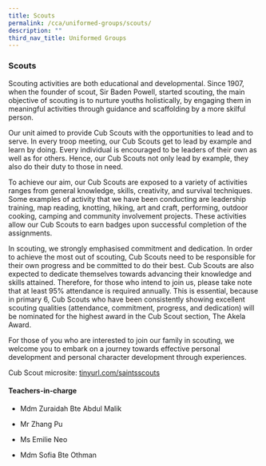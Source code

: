 ```yaml
---
title: Scouts
permalink: /cca/uniformed-groups/scouts/
description: ""
third_nav_title: Uniformed Groups
---
```

### Scouts

Scouting activities are both educational and developmental. Since 1907, when the founder of scout, Sir Baden Powell, started scouting, the main objective of scouting is to nurture youths holistically, by engaging them in meaningful activities through guidance and scaffolding by a more skilful person.

Our unit aimed to provide Cub Scouts with the opportunities to lead and to serve. In every troop meeting, our Cub Scouts get to lead by example and learn by doing. Every individual is encouraged to be leaders of their own as well as for others. Hence, our Cub Scouts not only lead by example, they also do their duty to those in need.

To achieve our aim, our Cub Scouts are exposed to a variety of activities ranges from general knowledge, skills, creativity, and survival techniques. Some examples of activity that we have been conducting are leadership training, map reading, knotting, hiking, art and craft, performing, outdoor cooking, camping and community involvement projects. These activities allow our Cub Scouts to earn badges upon successful completion of the assignments.

In scouting, we strongly emphasised commitment and dedication. In order to achieve the most out of scouting, Cub Scouts need to be responsible for their own progress and be committed to do their best. Cub Scouts are also expected to dedicate themselves towards advancing their knowledge and skills attained. Therefore, for those who intend to join us, please take note that at least 95% attendance is required annually. This is essential, because in primary 6, Cub Scouts who have been consistently showing excellent scouting qualities (attendance, commitment, progress, and dedication) will be nominated for the highest award in the Cub Scout section, The Akela Award.

For those of you who are interested to join our family in scouting, we welcome you to embark on a journey towards effective personal development and personal character development through experiences.

Cub Scout microsite: [tinyurl.com/saintsscouts](http://tinyurl.com/saintsscouts)  
 

#### Teachers-in-charge  

*   Mdm Zuraidah Bte Abdul Malik 
    
*   Mr Zhang Pu
    
*   Ms Emilie Neo
*   Mdm Sofia Bte Othman
